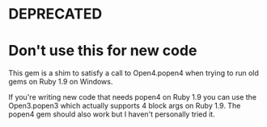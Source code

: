 # DEPRECATED

# Don't use this for new code

This gem is a shim to satisfy a call to Open4.popen4 when trying to run old gems on Ruby 1.9 on Windows.

If you're writing new code that needs popen4 on Ruby 1.9 you can use the Open3.popen3 which actually supports 4 block args on Ruby 1.9. The popen4 gem should also work but I haven't personally tried it.
